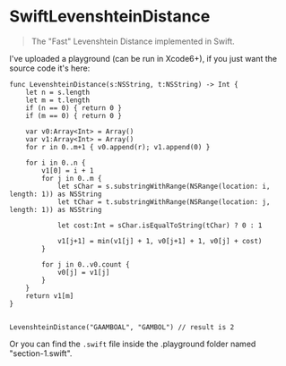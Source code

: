 SwiftLevenshteinDistance
========================

> The "Fast" Levenshtein Distance implemented in Swift.


I've uploaded a playground (can be run in Xcode6+), if you just want the source code it's here:

```
func LevenshteinDistance(s:NSString, t:NSString) -> Int {
    let n = s.length
    let m = t.length
    if (n == 0) { return 0 }
    if (m == 0) { return 0 }

    var v0:Array<Int> = Array()
    var v1:Array<Int> = Array()
    for r in 0..m+1 { v0.append(r); v1.append(0) }

    for i in 0..n {
        v1[0] = i + 1
        for j in 0..m {
            let sChar = s.substringWithRange(NSRange(location: i, length: 1)) as NSString
            let tChar = t.substringWithRange(NSRange(location: j, length: 1)) as NSString

            let cost:Int = sChar.isEqualToString(tChar) ? 0 : 1

            v1[j+1] = min(v1[j] + 1, v0[j+1] + 1, v0[j] + cost)
        }

        for j in 0..v0.count {
            v0[j] = v1[j]
        }
    }
    return v1[m]
}


LevenshteinDistance("GAAMBOAL", "GAMBOL") // result is 2
```
Or you can find the `.swift` file inside the .playground folder named "section-1.swift".
